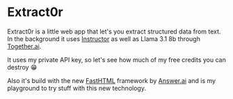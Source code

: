 # Extract0r

Extract0r is a little web app that let's you extract structured data from text. In the background it uses [Instructor](https://python.useinstructor.com/) as well as Llama 3.1 8b through [Together.ai](https://together.ai). 

It uses my private API key, so let's see how much of my free credits you can destroy 😁

Also it's build with the new [FastHTML](https://fastht.ml) framework by [Answer.ai](https://answer.ai) and is my playground to try stuff with this new technology.